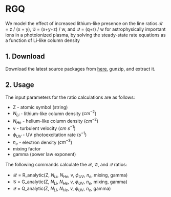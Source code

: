 # RGQ
We model the effect of increased lithium-like presence on the line ratios $\mathcal{R}$ = z / (x + y), $\mathcal{G}$ = (x+y+z) / w, and $\mathcal{Q}$ = (q+r) / w for astrophysically important ions in a photoionized plasma, by solving the steady-state rate equations as a function of Li-like column density

## 1. Download
Download the latest source packages from
[here](https://github.com/gjgrell/RGQ),
gunzip, and extract it.

## 2. Usage
The input parameters for the ratio calculations are as follows:

- Z - atomic symbol (string)
- $N_{Li}$ - lithium-like column density ($cm^{-2}$)
- $N_{He}$ - helium-like column density ($cm^{-2}$)
- v - turbulent velocity ($cm$ $s^{-1}$)
- $\phi_{UV}$ - UV photoexcitation rate ($s^{-1}$)
- $n_{e}$ - electron density ($cm^{-3}$)
- mixing factor
- gamma (power law exponent) 

The following commands calculate the $\mathcal{R}$, $\mathcal{G}$, and $\mathcal{Q}$ ratios:

- $\mathcal{R}$ = R_analytic(Z, $N_{Li}$, $N_{He}$, v, $\phi_{UV}$, $n_{e}$, mixing, gamma)
- $\mathcal{G}$ = G_analytic(Z, $N_{Li}$, $N_{He}$, v, $\phi_{UV}$, $n_{e}$, mixing, gamma)
- $\mathcal{Q}$ = Q_analytic(Z, $N_{Li}$, $N_{He}$, v, $\phi_{UV}$, $n_{e}$, gamma)
